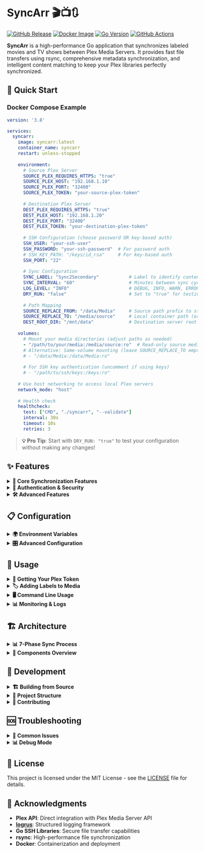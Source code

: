 # SyncArr 🎬📺🔃

[![GitHub Release](https://img.shields.io/github/v/release/nullable-eth/syncarr?style=flat-square)](https://github.com/nullable-eth/syncarr/releases/latest)
[![Docker Image](https://img.shields.io/badge/docker-ghcr.io-blue?style=flat-square&logo=docker)](https://github.com/nullable-eth/syncarr/pkgs/container/syncarr)
[![Go Version](https://img.shields.io/github/go-mod/go-version/nullable-eth/syncarr?style=flat-square)](https://golang.org/)
[![GitHub Actions](https://img.shields.io/github/actions/workflow/status/nullable-eth/syncarr/release.yml?branch=main&style=flat-square)](https://github.com/nullable-eth/syncarr/actions)

**SyncArr** is a high-performance Go application that synchronizes labeled movies and TV shows between Plex Media Servers. It provides fast file transfers using rsync, comprehensive metadata synchronization, and intelligent content matching to keep your Plex libraries perfectly synchronized.

## 🚀 Quick Start

### Docker Compose Example

```yaml
version: '3.8'

services:
  syncarr:
    image: syncarr:latest
    container_name: syncarr
    restart: unless-stopped
    
    environment:
      # Source Plex Server
      SOURCE_PLEX_REQUIRES_HTTPS: "true"
      SOURCE_PLEX_HOST: "192.168.1.10"
      SOURCE_PLEX_PORT: "32400"
      SOURCE_PLEX_TOKEN: "your-source-plex-token"
      
      # Destination Plex Server
      DEST_PLEX_REQUIRES_HTTPS: "true"
      DEST_PLEX_HOST: "192.168.1.20"
      DEST_PLEX_PORT: "32400"
      DEST_PLEX_TOKEN: "your-destination-plex-token"
      
      # SSH Configuration (choose password OR key-based auth)
      SSH_USER: "your-ssh-user"
      SSH_PASSWORD: "your-ssh-password"  # For password auth
      # SSH_KEY_PATH: "/keys/id_rsa"     # For key-based auth
      SSH_PORT: "22"
      
      # Sync Configuration
      SYNC_LABEL: "Sync2Secondary"           # Label to identify content to sync
      SYNC_INTERVAL: "60"                    # Minutes between sync cycles
      LOG_LEVEL: "INFO"                      # DEBUG, INFO, WARN, ERROR
      DRY_RUN: "false"                       # Set to "true" for testing
      
      # Path Mapping
      SOURCE_REPLACE_FROM: "/data/Media"     # Source path prefix to strip for destination
      SOURCE_REPLACE_TO: "/media/source"     # Local container path (or leave empty for same-volume mounting)
      DEST_ROOT_DIR: "/mnt/data"             # Destination server root path
    
    volumes:
      # Mount your media directories (adjust paths as needed)
      - "/path/to/your/media:/media/source:ro"  # Read-only source media
      # Alternative: Same-volume mounting (leave SOURCE_REPLACE_TO empty)
      # - "/data/Media:/data/Media:ro"
      
      # For SSH key authentication (uncomment if using keys)
      # - "/path/to/ssh/keys:/keys:ro"
    
    # Use host networking to access local Plex servers
    network_mode: "host"
    
    # Health check
    healthcheck:
      test: ["CMD", "./syncarr", "--validate"]
      interval: 30s
      timeout: 10s
      retries: 3
```

> **💡 Pro Tip**: Start with `DRY_RUN: "true"` to test your configuration without making any changes!

## ✨ Features

<details>
<summary><strong>🎯 Core Synchronization Features</strong></summary>

- **🏷️ Label-based Sync**: Automatically sync only media items with specific Plex labels
- **⚡ High-Performance Transfers**: Uses rsync for fast, resumable file transfers
- **🔄 7-Phase Sync Process**: Content discovery → Cleanup → File transfer → Library refresh → Content matching → Metadata sync
- **📊 Comprehensive Metadata Sync**: Titles, summaries, ratings, genres, labels, collections, artwork, and more
- **👁️ Watched State Sync**: Keep viewing progress synchronized between servers
- **🔄 Incremental Updates**: Only transfer changed or new content
- **📁 Automatic Directory Creation**: Creates destination directories as needed

</details>

<details>
<summary><strong>🔐 Authentication & Security</strong></summary>

- **🔑 Dual SSH Authentication**: Support for both SSH keys and password authentication
- **🔒 Secure Transfers**: All file transfers use encrypted SSH connections
- **🛡️ Non-interactive Operation**: Uses sshpass for automated password authentication
- **⚠️ Dry Run Mode**: Test configurations without making any changes

</details>

<details>
<summary><strong>🛠️ Advanced Features</strong></summary>

- **🐳 Docker Ready**: Containerized application with health checks
- **📝 Structured Logging**: JSON logging with configurable levels (DEBUG, INFO, WARN, ERROR)
- **🔄 Continuous & One-shot Modes**: Run continuously or execute single sync cycles
- **📈 Performance Monitoring**: Detailed transfer statistics and timing information
- **🔍 Content Matching**: Intelligent filename-based matching between source and destination

</details>

## 📋 Configuration

<details>
<summary><strong>🌍 Environment Variables</strong></summary>

### Plex Server Configuration

| Variable | Description | Example | Required |
|----------|-------------|---------|----------|
| `SOURCE_PLEX_HOST` | Source Plex server hostname/IP | `192.168.1.10` | ✅ |
| `SOURCE_PLEX_PORT` | Source Plex server port | `32400` | ❌ |
| `SOURCE_PLEX_TOKEN` | Source Plex server API token | `xxxxxxxxxxxx` | ✅ |
| `SOURCE_PLEX_REQUIRES_HTTPS` | Use HTTPS for source server | `true`/`false` | ❌ |
| `DEST_PLEX_HOST` | Destination Plex server hostname/IP | `192.168.1.20` | ✅ |
| `DEST_PLEX_PORT` | Destination Plex server port | `32400` | ❌ |
| `DEST_PLEX_TOKEN` | Destination Plex server API token | `xxxxxxxxxxxx` | ✅ |
| `DEST_PLEX_REQUIRES_HTTPS` | Use HTTPS for destination server | `true`/`false` | ❌ |

### SSH Configuration

| Variable | Description | Example | Required |
|----------|-------------|---------|----------|
| `SSH_USER` | SSH username | `mediauser` | ✅ |
| `SSH_PASSWORD` | SSH password (for password auth) | `secretpass` | ❌* |
| `SSH_KEY_PATH` | SSH private key path (for key auth) | `/keys/id_rsa` | ❌* |
| `SSH_PORT` | SSH port | `22` | ❌ |

*Either password or key path is required. Password auth requires `sshpass` to be installed for both SCP and rsync transfers.

### Sync Configuration

| Variable | Description | Example | Required |
|----------|-------------|---------|----------|
| `SYNC_LABEL` | Plex label to identify content to sync | `Sync2Secondary` | ✅ |
| `SYNC_INTERVAL` | Minutes between sync cycles | `60` | ❌ |
| `LOG_LEVEL` | Logging level | `INFO` | ❌ |
| `DRY_RUN` | Test mode without changes | `false` | ❌ |

### Path Mapping

| Variable | Description | Example | Required |
|----------|-------------|---------|----------|
| `SOURCE_REPLACE_FROM` | Source path prefix to strip for destination mapping | `/data/Media` | ❌ |
| `SOURCE_REPLACE_TO` | Container path for source media (leave empty for same-volume mounting) | `/media/source` | ❌ |
| `DEST_ROOT_DIR` | Destination server root directory | `/mnt/data` | ✅ |

</details>

<details>
<summary><strong>🎛️ Advanced Configuration</strong></summary>

### Performance Tuning

| Variable | Description | Default |
|----------|-------------|---------|
| `WORKER_POOL_SIZE` | Number of concurrent workers | `4` |
| `PLEX_API_RATE_LIMIT` | Plex API requests per second | `10.0` |
| `TRANSFER_BUFFER_SIZE` | Transfer buffer size (KB) | `64` |
| `MAX_CONCURRENT_TRANSFERS` | Max simultaneous transfers | `3` |

### Transfer Options

| Variable | Description | Default |
|----------|-------------|---------|
| `ENABLE_COMPRESSION` | Enable transfer compression | `true` |
| `RESUME_TRANSFERS` | Resume interrupted transfers | `true` |

</details>

## 🚀 Usage

<details>
<summary><strong>📝 Getting Your Plex Token</strong></summary>

1. **Via Plex Web App:**
   - Open Plex Web App
   - Open browser developer tools (F12)
   - Go to Network tab
   - Refresh the page
   - Look for requests to `/library/sections`
   - Find the `X-Plex-Token` header value

2. **Via Plex API:**

   ```bash
   curl -X POST 'https://plex.tv/api/v2/users/signin' \
     -H 'Content-Type: application/x-www-form-urlencoded' \
     -d 'user[login]=YOUR_EMAIL&user[password]=YOUR_PASSWORD'
   ```

</details>

<details>
<summary><strong>🏷️ Adding Labels to Media</strong></summary>

1. **In Plex Web Interface:**
   - Navigate to your movie or TV show
   - Click "Edit" (pencil icon)
   - Go to "Tags" tab
   - Add your sync label (e.g., `Sync2Secondary`) to "Labels" field
   - Click "Save Changes"

2. **Bulk Labeling with Labelarr:**
   - Use [Labelarr](https://github.com/yourusername/labelarr) for bulk label management
   - Set up rules to automatically apply labels based on criteria

</details>

<details>
<summary><strong>🖥️ Command Line Usage</strong></summary>

```bash
# Run a single sync cycle
docker run --rm -v $(pwd)/config:/config syncarr --oneshot

# Validate configuration
docker run --rm -v $(pwd)/config:/config syncarr --validate

# Show version information
docker run --rm syncarr --version

# Run with debug logging
docker run --rm -e LOG_LEVEL=DEBUG syncarr --oneshot
```

</details>

<details>
<summary><strong>📊 Monitoring & Logs</strong></summary>

### View Logs

```bash
# Follow logs in real-time
docker-compose logs -f syncarr

# View last 100 lines
docker-compose logs --tail=100 syncarr

# Filter for errors only
docker-compose logs syncarr | grep '"level":"error"'
```

### Health Check

```bash
# Check container health
docker-compose ps

# Manual health check
docker-compose exec syncarr ./syncarr --validate
```

### Log Levels

- **DEBUG**: Detailed operation logs, file-by-file progress
- **INFO**: High-level status updates, sync summaries
- **WARN**: Non-critical issues, skipped items
- **ERROR**: Critical errors, failed operations

</details>

## 🏗️ Architecture

<details>
<summary><strong>📊 7-Phase Sync Process</strong></summary>

1. **🔍 Content Discovery**: Scan source Plex server for labeled media
2. **🧹 Cleanup**: Remove orphaned files from destination (frees space and ensures Plex detects removals)
3. **📂 File Transfer**: Copy media files using high-performance transfers
4. **🔄 Library Refresh**: Update destination Plex library
5. **🎯 Content Matching**: Match source items to destination items by filename
6. **📝 Metadata Sync**: Synchronize comprehensive metadata between matched items

</details>

<details>
<summary><strong>🧩 Components Overview</strong></summary>

```
┌─────────────────────┐    ┌─────────────────────┐
│   Source Plex       │    │  Destination Plex   │
│   Server            │    │  Server             │
└──────────┬──────────┘    └──────────┬──────────┘
           │                          │
           │          SyncArr         │
           │    ┌─────────────────┐   │
           └────┤ Sync Orchestrator├───┘
                └─────────┬───────┘
                          │
        ┌─────────────────┼─────────────────┐
        │                 │                 │
   ┌────▼────┐    ┌───────▼────┐    ┌──────▼──────┐
   │Content  │    │File Transfer│    │Metadata     │
   │Discovery│    │  (rsync)    │    │Synchronizer │
   └─────────┘    └─────────────┘    └─────────────┘
```

**Key Components:**

- **🎯 Sync Orchestrator**: Coordinates the entire synchronization process
- **🔍 Content Discovery**: Finds labeled media using Plex API
- **📁 File Transfer**: High-performance rsync with automatic directory creation
- **📝 Metadata Synchronizer**: Comprehensive metadata and watched state sync
- **🔌 Plex Client**: Direct Plex API interactions with custom implementation
- **⚙️ Configuration Manager**: Environment-based configuration management

</details>

## 🔧 Development

<details>
<summary><strong>🏗️ Building from Source</strong></summary>

```bash
# Clone the repository
git clone https://github.com/nullable-eth/syncarr.git
cd syncarr

# Build the application
go build -o syncarr ./cmd/syncarr

# Run tests
go test ./...

# Build Docker image
docker build -t syncarr:latest .

# Run with development settings
LOG_LEVEL=DEBUG DRY_RUN=true ./syncarr --oneshot
```

</details>

<details>
<summary><strong>📁 Project Structure</strong></summary>

```
syncarr/
├── cmd/syncarr/              # Main application entry point
├── internal/
│   ├── config/               # Configuration management
│   ├── discovery/            # Content discovery and matching
│   ├── logger/               # Structured logging
│   ├── metadata/             # Metadata synchronization
│   ├── orchestrator/         # Main sync coordination
│   ├── plex/                 # Plex API client wrapper
│   └── transfer/             # File transfer (rsync/scp)
├── pkg/types/                # Shared data types
├── docker/                   # Docker configurations
├── scripts/                  # Utility scripts
├── Dockerfile                # Docker build configuration
└── README.md                 # This file
```

</details>

<details>
<summary><strong>🤝 Contributing</strong></summary>

We welcome contributions! Here's how to get started:

1. **Fork the repository**
2. **Create a feature branch**: `git checkout -b feature/amazing-feature`
3. **Make your changes** and add tests
4. **Run tests**: `go test ./...`
5. **Build and test**: `docker build -t syncarr:test .`
6. **Commit changes**: `git commit -m 'Add amazing feature'`
7. **Push to branch**: `git push origin feature/amazing-feature`
8. **Open a Pull Request**

**Development Guidelines:**

- Follow Go best practices and `gofmt` formatting
- Add tests for new functionality
- Update documentation for user-facing changes
- Use structured logging with appropriate levels

</details>

## 🆘 Troubleshooting

<details>
<summary><strong>🔧 Common Issues</strong></summary>

### SSH Authentication Failed

```json
{"level":"error","msg":"Permission denied (publickey,password)"}
```

**Solutions:**

- Verify SSH credentials are correct
- Ensure SSH user has access to destination paths
- Test SSH connection manually: `ssh user@destination-server`
- For password auth: Ensure `SSH_PASSWORD` is set and `sshpass` is installed
- For key auth: Ensure private key is mounted and `SSH_KEY_PATH` is correct

### Rsync Not Found

```json
{"level":"error","msg":"rsync: command not found"}
```

**Solutions:**

- The Docker image includes rsync by default
- If building custom image, ensure rsync is installed
- Check container logs for rsync availability

### Directory Creation Failed

```json
{"level":"error","msg":"Failed to create destination directory"}
```

**Solutions:**

- Verify SSH user has write permissions on destination server
- Check `DEST_ROOT_DIR` path exists and is accessible
- Ensure sufficient disk space on destination

### Plex Token Invalid

```json
{"level":"error","msg":"Unauthorized: Invalid token"}
```

**Solutions:**

- Regenerate Plex token following the guide above
- Verify token has access to required libraries
- Check Plex server is accessible from container

</details>

<details>
<summary><strong>📊 Debug Mode</strong></summary>

Enable detailed logging for troubleshooting:

```yaml
environment:
  LOG_LEVEL: "DEBUG"
  DRY_RUN: "true"  # Test without making changes
```

**Debug logs include:**

- Individual file transfer progress
- SSH command execution details
- Plex API request/response details
- Metadata comparison results
- Directory creation attempts

</details>

## 📄 License

This project is licensed under the MIT License - see the [LICENSE](LICENSE) file for details.

## 🙏 Acknowledgments

- **Plex API**: Direct integration with Plex Media Server API
- **[logrus](https://github.com/sirupsen/logrus)**: Structured logging framework
- **Go SSH Libraries**: Secure file transfer capabilities
- **rsync**: High-performance file synchronization
- **Docker**: Containerization and deployment
